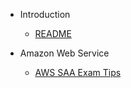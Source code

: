 - Introduction
  - [README](/en/README.md)

- Amazon Web Service
  - [AWS SAA Exam Tips](/en/aws/aws-exam-tips.md)